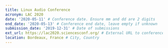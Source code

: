```yaml
---
title: Linux Audio Conference
acronym: LAC 2020
date: '2020-05-11' # Conference date. Ensure mm and dd are 2 digits
end_date: '2020-05-13' # Conference end date, leave empty if unknown
submission_date: '2019-12-31' # Date of submissions
ext_url: https://lac2020.sciencesconf.org/ # External URL to conference website
location: Bordeaux, France # City, Country
---
```

